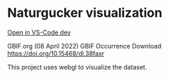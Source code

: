 # Naturgucker visualization

[Open in VS-Code dev](https://vscode.dev/github/TobiasJacob/naturgucker-visualization)

GBIF.org (08 April 2022) GBIF Occurrence Download  https://doi.org/10.15468/dl.38faxr

This project uses webgl to visualize the dataset.
